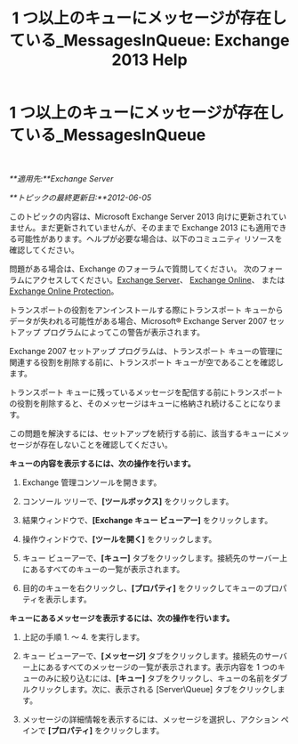 ﻿---
title: '1 つ以上のキューにメッセージが存在している_MessagesInQueue: Exchange 2013 Help'
TOCTitle: 1 つ以上のキューにメッセージが存在している_MessagesInQueue
ms:assetid: 3ffcdc7e-c1b7-49a7-8e5f-b30c0397908d
ms:mtpsurl: https://technet.microsoft.com/ja-jp/library/ms.exch.setupreadiness.messagesinqueue(v=EXCHG.150)
ms:contentKeyID: 48269403
ms.date: 04/24/2018
mtps_version: v=EXCHG.150
ms.translationtype: HT
---

# 1 つ以上のキューにメッセージが存在している\_MessagesInQueue

 

_**適用先:**Exchange Server_

_**トピックの最終更新日:**2012-06-05_

このトピックの内容は、Microsoft Exchange Server 2013 向けに更新されていません。まだ更新されていませんが、そのままで Exchange 2013 にも適用できる可能性があります。ヘルプが必要な場合は、以下のコミュニティ リソースを確認してください。

問題がある場合は、Exchange のフォーラムで質問してください。 次のフォーラムにアクセスしてください。[Exchange Server](https://go.microsoft.com/fwlink/p/?linkid=60612)、 [Exchange Online](https://go.microsoft.com/fwlink/p/?linkid=267542)、 または [Exchange Online Protection](https://go.microsoft.com/fwlink/p/?linkid=285351)。

トランスポートの役割をアンインストールする際にトランスポート キューからデータが失われる可能性がある場合、Microsoft® Exchange Server 2007 セットアップ プログラムによってこの警告が表示されます。

Exchange 2007 セットアップ プログラムは、トランスポート キューの管理に関連する役割を削除する前に、トランスポート キューが空であることを確認します。

トランスポート キューに残っているメッセージを配信する前にトランスポートの役割を削除すると、そのメッセージはキューに格納され続けることになります。

この問題を解決するには、セットアップを続行する前に、該当するキューにメッセージが存在しないことを確認してください。

**キューの内容を表示するには、次の操作を行います。**

1.  Exchange 管理コンソールを開きます。

2.  コンソール ツリーで、**\[ツールボックス\]** をクリックします。

3.  結果ウィンドウで、**\[Exchange キュー ビューアー\]** をクリックします。

4.  操作ウィンドウで、**\[ツールを開く\]** をクリックします。

5.  キュー ビューアーで、**\[キュー\]** タブをクリックします。接続先のサーバー上にあるすべてのキューの一覧が表示されます。

6.  目的のキューを右クリックし、**\[プロパティ\]** をクリックしてキューのプロパティを表示します。

**キューにあるメッセージを表示するには、次の操作を行います。**

1.  上記の手順 1. ～ 4. を実行します。

2.  キュー ビューアーで、**\[メッセージ\]** タブをクリックします。接続先のサーバー上にあるすべてのメッセージの一覧が表示されます。表示内容を 1 つのキューのみに絞り込むには、**\[キュー\]** タブをクリックし、キューの名前をダブルクリックします。次に、表示される \[Server\\Queue\] タブをクリックします。

3.  メッセージの詳細情報を表示するには、メッセージを選択し、アクション ペインで **\[プロパティ\]** をクリックします。

